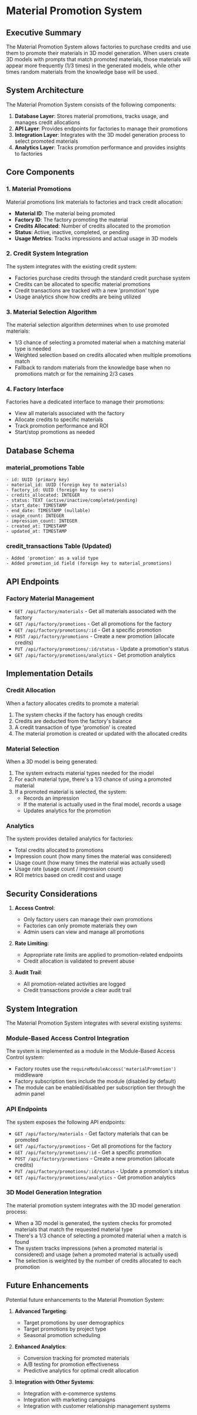 # Material Promotion System

## Executive Summary

The Material Promotion System allows factories to purchase credits and use them to promote their materials in 3D model generation. When users create 3D models with prompts that match promoted materials, those materials will appear more frequently (1/3 times) in the generated models, while other times random materials from the knowledge base will be used.

## System Architecture

The Material Promotion System consists of the following components:

1. **Database Layer**: Stores material promotions, tracks usage, and manages credit allocations
2. **API Layer**: Provides endpoints for factories to manage their promotions
3. **Integration Layer**: Integrates with the 3D model generation process to select promoted materials
4. **Analytics Layer**: Tracks promotion performance and provides insights to factories

## Core Components

### 1. Material Promotions

Material promotions link materials to factories and track credit allocation:

- **Material ID**: The material being promoted
- **Factory ID**: The factory promoting the material
- **Credits Allocated**: Number of credits allocated to the promotion
- **Status**: Active, inactive, completed, or pending
- **Usage Metrics**: Tracks impressions and actual usage in 3D models

### 2. Credit System Integration

The system integrates with the existing credit system:

- Factories purchase credits through the standard credit purchase system
- Credits can be allocated to specific material promotions
- Credit transactions are tracked with a new 'promotion' type
- Usage analytics show how credits are being utilized

### 3. Material Selection Algorithm

The material selection algorithm determines when to use promoted materials:

- 1/3 chance of selecting a promoted material when a matching material type is needed
- Weighted selection based on credits allocated when multiple promotions match
- Fallback to random materials from the knowledge base when no promotions match or for the remaining 2/3 cases

### 4. Factory Interface

Factories have a dedicated interface to manage their promotions:

- View all materials associated with the factory
- Allocate credits to specific materials
- Track promotion performance and ROI
- Start/stop promotions as needed

## Database Schema

### material_promotions Table

```
- id: UUID (primary key)
- material_id: UUID (foreign key to materials)
- factory_id: UUID (foreign key to users)
- credits_allocated: INTEGER
- status: TEXT (active/inactive/completed/pending)
- start_date: TIMESTAMP
- end_date: TIMESTAMP (nullable)
- usage_count: INTEGER
- impression_count: INTEGER
- created_at: TIMESTAMP
- updated_at: TIMESTAMP
```

### credit_transactions Table (Updated)

```
- Added 'promotion' as a valid type
- Added promotion_id field (foreign key to material_promotions)
```

## API Endpoints

### Factory Material Management

- `GET /api/factory/materials` - Get all materials associated with the factory
- `GET /api/factory/promotions` - Get all promotions for the factory
- `GET /api/factory/promotions/:id` - Get a specific promotion
- `POST /api/factory/promotions` - Create a new promotion (allocate credits)
- `PUT /api/factory/promotions/:id/status` - Update a promotion's status
- `GET /api/factory/promotions/analytics` - Get promotion analytics

## Implementation Details

### Credit Allocation

When a factory allocates credits to promote a material:

1. The system checks if the factory has enough credits
2. Credits are deducted from the factory's balance
3. A credit transaction of type 'promotion' is created
4. The material promotion is created or updated with the allocated credits

### Material Selection

When a 3D model is being generated:

1. The system extracts material types needed for the model
2. For each material type, there's a 1/3 chance of using a promoted material
3. If a promoted material is selected, the system:
   - Records an impression
   - If the material is actually used in the final model, records a usage
   - Updates analytics for the promotion

### Analytics

The system provides detailed analytics for factories:

- Total credits allocated to promotions
- Impression count (how many times the material was considered)
- Usage count (how many times the material was actually used)
- Usage rate (usage count / impression count)
- ROI metrics based on credit cost and usage

## Security Considerations

1. **Access Control**:
   - Only factory users can manage their own promotions
   - Factories can only promote materials they own
   - Admin users can view and manage all promotions

2. **Rate Limiting**:
   - Appropriate rate limits are applied to promotion-related endpoints
   - Credit allocation is validated to prevent abuse

3. **Audit Trail**:
   - All promotion-related activities are logged
   - Credit transactions provide a clear audit trail

## System Integration

The Material Promotion System integrates with several existing systems:

### Module-Based Access Control Integration

The system is implemented as a module in the Module-Based Access Control system:
- Factory routes use the `requireModuleAccess('materialPromotion')` middleware
- Factory subscription tiers include the module (disabled by default)
- The module can be enabled/disabled per subscription tier through the admin panel

### API Endpoints

The system exposes the following API endpoints:
- `GET /api/factory/materials` - Get factory materials that can be promoted
- `GET /api/factory/promotions` - Get all promotions for the factory
- `GET /api/factory/promotions/:id` - Get a specific promotion
- `POST /api/factory/promotions` - Create a new promotion (allocate credits)
- `PUT /api/factory/promotions/:id/status` - Update a promotion's status
- `GET /api/factory/promotions/analytics` - Get promotion analytics

### 3D Model Generation Integration

The material promotion system integrates with the 3D model generation process:
- When a 3D model is generated, the system checks for promoted materials that match the requested material type
- There's a 1/3 chance of selecting a promoted material when a match is found
- The system tracks impressions (when a promoted material is considered) and usage (when a promoted material is actually used)
- The selection is weighted by the number of credits allocated to each promotion

## Future Enhancements

Potential future enhancements to the Material Promotion System:

1. **Advanced Targeting**:
   - Target promotions by user demographics
   - Target promotions by project type
   - Seasonal promotion scheduling

2. **Enhanced Analytics**:
   - Conversion tracking for promoted materials
   - A/B testing for promotion effectiveness
   - Predictive analytics for optimal credit allocation

3. **Integration with Other Systems**:
   - Integration with e-commerce systems
   - Integration with marketing campaigns
   - Integration with customer relationship management systems
